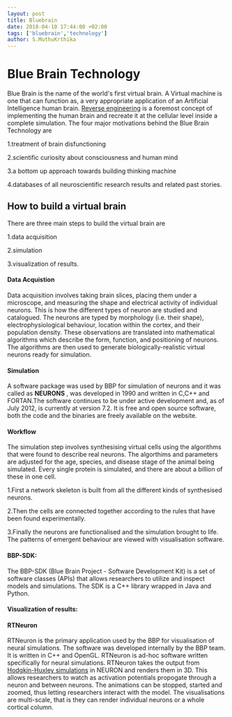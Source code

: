 ```yaml
---
layout: post
title: Bluebrain
date: 2018-04-10 17:44:00 +02:00
tags: ['bluebrain','technology']
author: S.MuthuKrthika
---
```


# Blue Brain Technology
Blue Brain is the name of the world's first virtual brain. A Virtual machine is one that can function as, a very appropriate application of an Artificial Intelligence human brain. [Reverse engineering](http://engineeringchallenges.org/challenges/9109.aspx) is a foremost concept of implementing the human brain and recreate it at the cellular level inside a complete simulation. The four major motivations behind the Blue Brain Technology are 

1.treatment of brain disfunctioning

2.scientific curiosity about consciousness and human mind 

3.a bottom up approach towards building thinking machine  

4.databases of all neuroscientific research results and related past stories. 


## How to build a virtual brain
There are three main steps to build the virtual brain are 

1.data acquisition

2.simulation  

3.visualization of results.

#### Data Acquistion 
Data acquisition involves taking brain slices, placing them under a microscope, and measuring the shape and electrical activity of individual neurons. This is how the different types of neuron are studied and catalogued. The neurons are typed by morphology (i.e. their shape), electrophysiological behaviour, location within the cortex, and their population density. These observations are translated into mathematical algorithms which describe the form, function, and positioning of neurons. The algorithms are then used to generate biologically-realistic virtual neurons ready for simulation.

#### Simulation
A software package was used by BBP for simulation of neurons and it was called as **NEURONS** , was developed in 1990 and written in C,C++ and FORTAN.The software continues to be under active development and, as of July 2012, is currently at version 7.2. It is free and open source software, both the code and the binaries are freely available on the website.

#### Workflow
The simulation step involves synthesising virtual cells using the algorithms that were found to describe real neurons. The algorthims and parameters are adjusted for the age, species, and disease stage of the animal being simulated. Every single protein is simulated, and there are about a billion of these in one cell.

1.First a network skeleton is built from all the different kinds of synthesised neurons. 

2.Then the cells are connected together according to the rules that have been found experimentally.

3.Finally the neurons are functionalised and the simulation brought to life. The patterns of emergent behaviour are viewed with visualisation software.

#### BBP-SDK:
The BBP-SDK (Blue Brain Project - Software Development Kit) is a set of software classes (APIs) that allows researchers to utilize and inspect models and simulations. The SDK is a C++ library wrapped in Java and Python.

#### Visualization of results:
#### RTNeuron
RTNeuron is the primary application used by the BBP for visualisation of neural simulations. The software was developed internally by the BBP team. It is written in C++ and OpenGL. RTNeuron is ad-hoc software written specifically for neural simulations. RTNeuron takes the output from [Hodgkin-Huxley simulations](http://www.cs.cmu.edu/~dst/HHsim/) in NEURON and renders them in 3D. This allows researchers to watch as activation potentials propogate through a neuron and between neurons. The animations can be stopped, started and zoomed, thus letting researchers interact with the model. The visualisations are multi-scale, that is they can render individual neurons or a whole cortical column.

